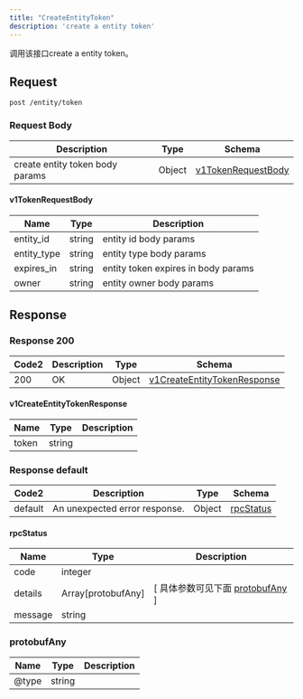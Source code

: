 ```yaml
---
title: "CreateEntityToken"
description: 'create a entity token'
---
```

调用该接口create a entity token。

## Request


```
post /entity/token
```

### Request Body 
| Description | Type | Schema |
| ----------- | ------ | ------ |
| create entity token  body params | Object | [v1TokenRequestBody](#v1TokenRequestBody) |

#### v1TokenRequestBody

| Name | Type | Description | 
| ---- | ---- | ----------- |     
| entity_id | string | entity id  body params |      
| entity_type | string | entity type  body params |      
| expires_in | string | entity token expires in  body params |      
| owner | string | entity owner  body params |   



## Response

### Response  200 
| Code2 | Description | Type | Schema |
| ---- | ----------- | ------ | ------ |
| 200 | OK | Object | [v1CreateEntityTokenResponse](#v1CreateEntityTokenResponse) |

#### v1CreateEntityTokenResponse

| Name | Type | Description | 
| ---- | ---- | ----------- |     
| token | string |  |   



### Response  default 
| Code2 | Description | Type | Schema |
| ---- | ----------- | ------ | ------ |
| default | An unexpected error response. | Object | [rpcStatus](#rpcStatus) |

#### rpcStatus

| Name | Type | Description | 
| ---- | ---- | ----------- |     
| code | integer |  |          
| details | Array[protobufAny] |  [ 具体参数可见下面 [protobufAny](#protobufAny) ] |       
| message | string |  |   

### protobufAny
| Name | Type | Description | 
| ---- | ---- | ----------- |     
| @type | string |  |   



